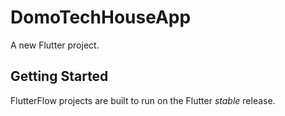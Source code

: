 # DomoTechHouseApp

A new Flutter project.

## Getting Started

FlutterFlow projects are built to run on the Flutter _stable_ release.

